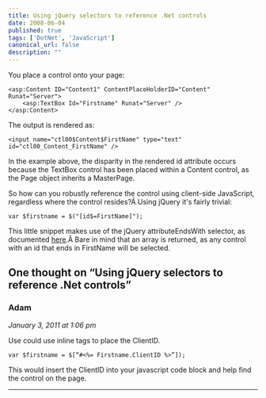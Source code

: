 ```yaml
---
title: Using jQuery selectors to reference .Net controls
date: 2008-06-04
published: true
tags: ['DotNet', 'JavaScript']
canonical_url: false
description: ""
---
```


You place a control onto your page:

    <asp:Content ID="Content1" ContentPlaceHolderID="Content" Runat="Server">
        <asp:TextBox Id="Firstname" Runat="Server" />
    </asp:Content>

The output is rendered as:

    <input name="ctl00$Content$FirstName" type="text" id="ctl00_Content_FirstName" />

In the example above, the disparity in the rendered id attribute occurs because the TextBox control has been placed within a Content control, as the Page object inherits a MasterPage.

So how can you robustly reference the control using client-side JavaScript, regardless where the control resides?Â  Using jQuery it's fairly trivial:

    var $firstname = $("[id$=FirstName]");

This little snippet makes use of the jQuery attributeEndsWith selector, as documented [here](https://jquery.com/#attributevalue).Â  Bare in mind that an array is returned, as any control with an id that ends in FirstName will be selected.

## One thought on “Using jQuery selectors to reference .Net controls”

### Adam
*January 3, 2011 at 1:06 pm*

Use could use inline tags to place the ClientID.

    var $firstname = $[“#<%= Firstname.ClientID %>”]);

This would insert the ClientID into your javascript code block and help find the control on the page.

---
